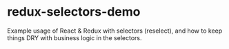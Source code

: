 # redux-selectors-demo

Example usage of React & Redux with selectors (reselect), and how to keep things DRY with business logic in the selectors.

